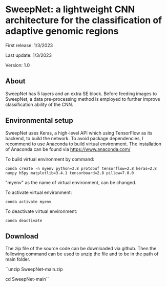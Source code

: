 # SweepNet: a lightweight CNN architecture for the classification of adaptive genomic regions

First release: 1/3/2023

Last update: 1/3/2023

Version: 1.0

## About
SweepNet has 5 layers and an extra SE block. Before feeding images to SweepNet, a data pre-processing method is employed to further improve classification ability of the CNN.

## Environmental setup
SweepNet uses Keras, a high-level API which using TensorFlow as its backend, to build the network. To avoid package dependencies, I recommend to use Anaconda to build virtual environment. The installation of Anaconda can be found via https://www.anaconda.com/

To build virtual environment by command:

``conda create -n myenv python=3.8 protobuf tensorflow=2.8 keras=2.8 numpy h5py matplotlib=3.4.1 tensorboard=2.8 pillow=7.0.0``

"myenv" as the name of virtual environment, can be changed.

To activate virtual environment:

``conda activate myenv``

To deactivate virtual environment:

``conda deactivate``

## Download
The zip file of the source code can be downloaded via github. Then the following command can be used to unzip the file and to be in the path of main folder.

``unzip SweepNet-main.zip

cd SweepNet-main``



